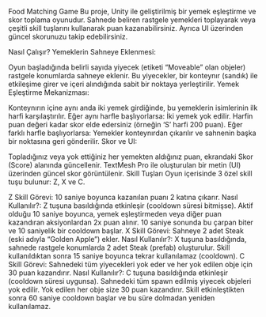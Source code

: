 Food Matching Game
Bu proje, Unity ile geliştirilmiş bir yemek eşleştirme ve skor toplama oyunudur. Sahnede beliren rastgele yemekleri toplayarak veya çeşitli skill tuşlarını kullanarak puan kazanabilirsiniz. Ayrıca UI üzerinden güncel skorunuzu takip edebilirsiniz.

Nasıl Çalışır?
Yemeklerin Sahneye Eklenmesi:

Oyun başladığında belirli sayıda yiyecek (etiketi “Moveable” olan objeler) rastgele konumlarda sahneye eklenir.
Bu yiyecekler, bir konteynır (sandık) ile etkileşime girer ve içeri alındığında sabit bir noktaya yerleştirilir.
Yemek Eşleştirme Mekanizması:

Konteynırın içine aynı anda iki yemek girdiğinde, bu yemeklerin isimlerinin ilk harfi karşılaştırılır.
Eğer aynı harfle başlıyorlarsa:
İki yemek yok edilir.
Harfin puan değeri kadar skor elde edersiniz (örneğin ‘S’ harfi 200 puan).
Eğer farklı harfle başlıyorlarsa:
Yemekler konteynırdan çıkarılır ve sahnenin başka bir noktasına geri gönderilir.
Skor ve UI:

Topladığınız veya yok ettiğiniz her yemekten aldığınız puan, ekrandaki Skor (Score) alanında güncellenir.
TextMesh Pro ile oluşturulan bir metin (UI) üzerinden güncel skor görüntülenir.
Skill Tuşları
Oyun içerisinde 3 özel skill tuşu bulunur: Z, X ve C.

Z Skill
Görevi: 10 saniye boyunca kazanılan puanı 2 katına çıkarır.
Nasıl Kullanılır?:
Z tuşuna basıldığında etkinleşir (cooldown süresi bitmişse).
Aktif olduğu 10 saniye boyunca, yemek eşleştirmeden veya diğer puan kazandıran aksiyonlardan 2x puan alınır.
10 saniye sonunda bu çarpan biter ve 10 saniyelik bir cooldown başlar.
X Skill
Görevi: Sahneye 2 adet Steak (eski adıyla “Golden Apple”) ekler.
Nasıl Kullanılır?:
X tuşuna basıldığında, sahnede rastgele konumlarda 2 adet Steak (prefab) oluşturulur.
Skill kullanıldıktan sonra 15 saniye boyunca tekrar kullanılamaz (cooldown).
C Skill
Görevi: Sahnedeki tüm yiyecekleri yok eder ve her yok edilen obje için 30 puan kazandırır.
Nasıl Kullanılır?:
C tuşuna basıldığında etkinleşir (cooldown süresi uygunsa).
Sahnedeki tüm spawn edilmiş yiyecek objeleri yok edilir.
Yok edilen her obje size 30 puan kazandırır.
Skill etkinleştikten sonra 60 saniye cooldown başlar ve bu süre dolmadan yeniden kullanılamaz.